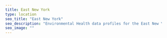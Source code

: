 ```yaml
---
title: East New York
type: location
seo_title: "East New York"
seo_description: "Environmental Health data profiles for the East New York neighborhood of NYC."
seo_image: ""
---
```

